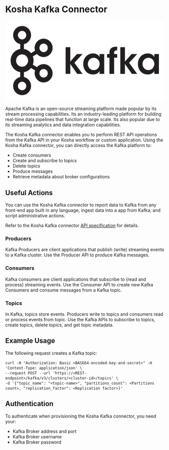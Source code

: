 # Kosha Kafka Connector

![Kafka](images/kafka-logo.png)

Apache Kafka is an open-source streaming platform made popular by its stream processing capabilities. Its an industry-leading platform for building real-time data pipelines that function at large scale. Its also popular due to its streaming analytics and data integration capabilities. 

The Kosha Kafka connector enables you to perform REST API operations from the Kafka API in your Kosha workflow or custom application. Using the Kosha Kafka connector, you can directly access the Kafka platform to:

* Create consumers
* Create and subscribe to topics
* Delete topics
* Produce messages
* Retrieve metadata about broker configurations 

## Useful Actions

You can use the Kosha Kafka connector to report data to Kafka from any front-end app built in any language, ingest data into a app from Kafka, and script administrative actions.

Refer to the Kosha Kafka connector [API specification](openapi.json) for details.

### Producers

Kafka Producers are client applications that publish (write) streaming events to a Kafka cluster. Use the Producer API to produce Kafka messages. 

### Consumers 

Kafka consumers are client applications that subscribe to (read and process) streaming events. Use the Consumer API to create new Kafka Consumers and consume messages from a Kafka topic. 

### Topics

In Kafka, topics store events. Producers write to topics and consumers read or process events from topic. Use the Kafka APIs to subscribe to topics, create topics, delete topics, and get topic metadata. 

## Example Usage

The following request creates a Kafka topic:

```
curl -H "Authorization: Basic <BASE64-encoded-key-and-secret>" -H 'Content-Type: application/json' \
--request POST --url 'https://<REST-endpoint>/kafka/v3/clusters/<cluster-id>/topics' \
-d '{"topic_name": "<topic-name>", "partitions_count": <Partitions count>, "replication_factor": <Replication factor>}'
```  
## Authentication

To authenticate when provisioning the Kosha Kafka connector, you need your:

* Kafka Broker address and port
* Kafka Broker username
* Kafka Broker password
